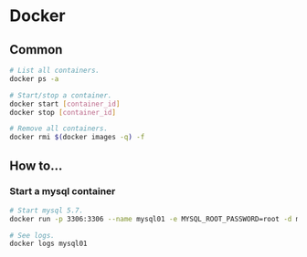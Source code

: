 # Docker

## Common
```bash
# List all containers.
docker ps -a

# Start/stop a container.
docker start [container_id]
docker stop [container_id]

# Remove all containers.
docker rmi $(docker images -q) -f
```
## How to...

### Start a mysql container
```bash
# Start mysql 5.7.
docker run -p 3306:3306 --name mysql01 -e MYSQL_ROOT_PASSWORD=root -d mysql:5.7

# See logs.
docker logs mysql01
```
